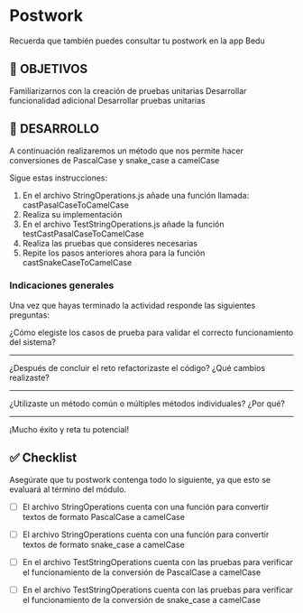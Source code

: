 # Postwork

Recuerda que también puedes consultar tu postwork en la app Bedu


## 🎯 OBJETIVOS

Familiarizarnos con la creación de pruebas unitarias
Desarrollar funcionalidad adicional 
Desarrollar pruebas unitarias

## 🚀 DESARROLLO

A continuación realizaremos un método que nos permite hacer conversiones de PascalCase y snake_case a camelCase

Sigue estas instrucciones:

1. En el archivo StringOperations.js añade una función llamada: castPasalCaseToCamelCase
1. Realiza su implementación
1. En el archivo TestStringOperations.js añade la función testCastPasalCaseToCamelCase
1. Realiza las pruebas que consideres necesarias
1. Repite los pasos anteriores ahora para la función castSnakeCaseToCamelCase

### Indicaciones generales

Una vez que hayas terminado  la actividad responde las siguientes preguntas:

¿Cómo elegiste los casos de prueba para validar el correcto funcionamiento del sistema?
_________________________________________________________________________________________________________________________________________________________________________________________________________________________________
¿Después de concluir el reto refactorizaste el código? ¿Qué cambios realizaste?
_________________________________________________________________________________________________________________________________________________________________________________________________________________________________

¿Utilizaste un método común o múltiples métodos individuales? ¿Por qué?
_________________________________________________________________________________________________________________________________________________________________________________________________________________________________

¡Mucho éxito y reta tu potencial!


## ✅ Checklist 

Asegúrate que tu postwork contenga todo lo siguiente, ya que esto se evaluará al término del módulo.

- [ ] El archivo StringOperations cuenta con una función para convertir textos de formato PascalCase a camelCase




- [ ] El archivo StringOperations cuenta con una función para convertir textos de formato snake_case a camelCase




- [ ] En el archivo TestStringOperations cuenta con las pruebas para verificar el funcionamiento de la conversión de PascalCase a camelCase




- [ ] En el archivo TestStringOperations cuenta con las pruebas para verificar el funcionamiento de la conversión de snake_case a camelCase








